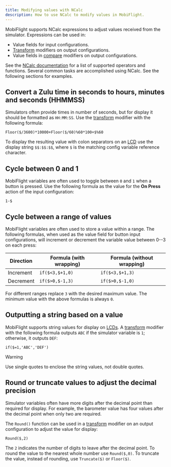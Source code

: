```yaml
---
title: Modifying values with NCalc
description: How to use NCalc to modify values in MobiFlight.
---
```


MobiFlight supports NCalc expressions to adjust values received from the simulator. Expressions can be used in:

- Value fields for input configurations.
- [Transform](/guides/modifiers/transform/) modifiers on output configurations.
- Value fields in [compare](/guides/modifiers/compare/) modifiers on output configurations.

See the [NCalc documentation](https://ncalc.github.io/ncalc/articles/index.html) for a list of supported operators and functions. Several common tasks are accomplished using NCalc. See the following sections for examples.

## Convert a Zulu time in seconds to hours, minutes and seconds (HHMMSS)

Simulators often provide times in number of seconds, but for display it should be formatted as `HH:MM:SS`. Use the [transform](/guides/modifiers/transform/) modifier with the following formula:

`Floor($/3600)*10000+Floor($/60)%60*100+$%60`

To display the resulting value with colon separators on an [LCD](/devices/lcd/) use the display string `$$:$$:$$`, where `$` is the matching config variable reference character.

## Cycle between 0 and 1

MobiFlight variables are often used to toggle between `0` and `1` when a button is pressed. Use the following formula as the value for the **On Press** action of the input configuration:

`1-$`

## Cycle between a range of values

MobiFlight variables are often used to store a value within a range. The following formulas, when used as the value field for button input configurations, will increment or decrement the variable value between 0--3 on each press:

| Direction | Formula (with wrapping) | Formula (without wrapping) |
| --------- | ----------------------- | -------------------------- |
| Increment | `if($<3,$+1,0)`         | `if($<3,$+1,3)`            |
| Decrement | `if($>0,$-1,3)`         | `if($>0,$-1,0)`            |

For different ranges replace `3` with the desired maximum value. The minimum value with the above formulas is always `0`.

## Outputting a string based on a value

MobiFlight supports string values for display on [LCDs](/devices/lcd/). A [transform](/guides/modifiers/transform/) modifier with the following formula outputs `ABC` if the simulator variable is `1`; otherwise, it outputs `DEF`:

`if($=1,'ABC','DEF')`

> [!WARNING]
> Use single quotes to enclose the string values, not double quotes.

## Round or truncate values to adjust the decimal precision

Simulator variables often have more digits after the decimal point than required for display. For example, the barometer value has four values after the decimal point when only two are required.

The `Round()` function can be used in a [transform](/guides/modifiers/transform/) modifier on an output configuration to adjust the value for display:

`Round($,2)`

The `2` indicates the number of digits to leave after the decimal point. To round the value to the nearest whole number use `Round($,0)`. To truncate the value, instead of rounding, use `Truncate($)` or `Floor($)`.
